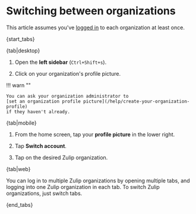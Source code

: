# Switching between organizations

This article assumes you've [logged in](/help/logging-in) to each organization at least once.

{start_tabs}

{tab|desktop}

1. Open the **left sidebar** (`Ctrl+Shift+s`).

1. Click on your organization's profile picture.

!!! warn ""

    You can ask your organization administrator to
    [set an organization profile picture](/help/create-your-organization-profile)
    if they haven't already.

{tab|mobile}

1. From the home screen, tap your **profile picture** in the lower right.

1. Tap **Switch account**.

1. Tap on the desired Zulip organization.

{tab|web}

You can log in to multiple Zulip organizations by opening multiple tabs, and
logging into one Zulip organization in each tab. To switch Zulip organizations,
just switch tabs.

{end_tabs}
